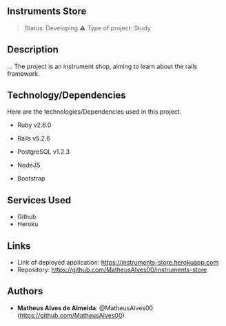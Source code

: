 ## Instruments Store

> Status: Developing ⚠️
> Type of project: Study

## Description

...  The project is an instrument shop, aiming to learn about the rails framework.

## Technology/Dependencies

Here are the technologies/Dependencies used in  this  project.

*  Ruby v2.6.0

*  Rails v5.2.6

*  PostgreSQL v1.2.3

*  NodeJS

*  Bootstrap

## Services Used

*  Github
*  Heroku

## Links

-  Link of deployed application:  https://instruments-store.herokuapp.com
-  Repository:  https://github.com/MatheusAlves00/instruments-store

## Authors

*  **Matheus Alves de Almeida**:  @MatheusAlves00  (https://github.com/MatheusAlves00)
